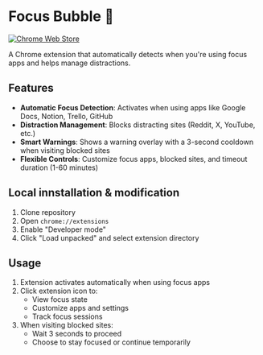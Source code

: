 # Focus Bubble 🫧
[![Chrome Web Store](https://img.shields.io/chrome-web-store/users/lomcoikhbbiofamcbeaimjloombpplmc?label=Users&logo=googlechrome&color=brightgreen)](https://chromewebstore.google.com/detail/focus-bubble/lomcoikhbbiofamcbeaimjloombpplmc)  

A Chrome extension that automatically detects when you're using focus apps and helps manage distractions.

## Features

- **Automatic Focus Detection**: Activates when using apps like Google Docs, Notion, Trello, GitHub
- **Distraction Management**: Blocks distracting sites (Reddit, X, YouTube, etc.)
- **Smart Warnings**: Shows a warning overlay with a 3-second cooldown when visiting blocked sites
- **Flexible Controls**: Customize focus apps, blocked sites, and timeout duration (1-60 minutes)

## Local innstallation & modification

1. Clone repository
2. Open `chrome://extensions`
3. Enable "Developer mode"
4. Click "Load unpacked" and select extension directory

## Usage

1. Extension activates automatically when using focus apps
2. Click extension icon to:
   - View focus state
   - Customize apps and settings
   - Track focus sessions
3. When visiting blocked sites:
   - Wait 3 seconds to proceed
   - Choose to stay focused or continue temporarily

